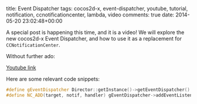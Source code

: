 title: Event Dispatcher
tags: cocos2d-x, event-dispatcher, youtube, tutorial, notification, ccnotificationcenter, lambda, video
comments: true
date: 2014-05-20 23:02:48+00:00

A special post is happening this time, and it is a video! We will explore the new cocos2d-x Event Dispatcher, and how to use it as a replacement for `CCNotificationCenter`.

Without further ado:

[Youtube link](https://www.youtube.com/watch?v=TyP0CZWED0M)

Here are some relevant code snippets:

```cpp
#define gEventDispatcher Director::getInstance()->getEventDispatcher()
#define NC_ADD(target, notif, handler) gEventDispatcher->addEventListenerWithSceneGraphPriority(EventListenerCustom::create(notif, handler), target);

```
